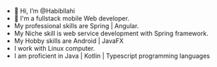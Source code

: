 - 👋 Hi, I’m @Habibllahi
- 💞️ I'm a fullstack mobile Web developer. 
- My professional skills are Spring | Angular. 
- My Niche skill is web service development with Spring framework. 
- My Hobby skills are Android | JavaFX
- I work with Linux computer.
- I am proficient in Java | Kotlin | Typescript programming languages
<!---
Habibllahi/Habibllahi is a ✨ special ✨ repository because its `README.md` (this file) appears on your GitHub proYou can click the Preview link to take a look at your changes.
--->
